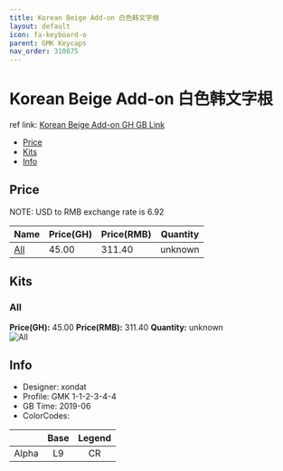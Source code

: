 ```yaml
---
title: Korean Beige Add-on 白色韩文字根
layout: default
icon: fa-keyboard-o
parent: GMK Keycaps
nav_order: 310875
---
```


# Korean Beige Add-on 白色韩文字根

ref link: [Korean Beige Add-on GH GB Link](https://geekhack.org/index.php?topic=101281.0)

* [Price](#price)
* [Kits](#kits)
* [Info](#info)


## Price  
NOTE: USD to RMB exchange rate is 6.92

| Name          | Price(GH)    |  Price(RMB) | Quantity |
| ------------- | ------------ |  ---------- | -------- |
|[All](#all)|45.00|311.40|unknown|


## Kits
### All
**Price(GH):** 45.00    **Price(RMB):** 311.40    **Quantity:** unknown  
<img src="{{ 'assets/images/gmk-keycaps/koreanbeigeadd-on/kits_pics/all.png' | relative_url }}" alt="All" class="image featured">


## Info
* Designer: xondat
* Profile: GMK 1-1-2-3-4-4
* GB Time: 2019-06
* ColorCodes:  

||Base|Legend
| :-------------: | :-------------: | :------------:
|Alpha|L9|CR
